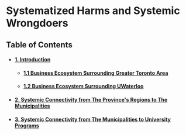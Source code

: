 # Systematized Harms and Systemic Wrongdoers 

## Table of Contents
<div id="user-content-toc">
<ul>
<li><h4><a href="./01-00.md#1-introduction">1. Introduction</a></h4></li>

 <ul>
 <li><h4><a href="./01-01.md#01-01.md#11-business-ecosystem-surrounding-greater-toronto-area">1.1 Business Ecosystem Surrounding Greater Toronto Area</a></h4></li>
 
 <li><h4><a href="./01-02.md#12-business-ecosystem-surrounding-uwaterloo">1.2 Business Ecosystem Surrounding UWaterloo</a></h4></li>
 </ul>
 
<li><h4><a href="./01-02.md#2-systemic-connectivity-from-the-provinces-regions-to-the-municipalities">2. Systemic Connectivity from The Province's Regions to The Municipalities</a></h4></li>

<li><h4><a href="./01-03.md#3-systemic-connectivity-from-the-municipalities-to-university-programs">3. Systemic Connectivity from The Municipalities to University Programs</a></h4></li>
</ul>
</div>
